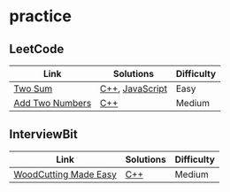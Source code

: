 # practice

## LeetCode

| Link                                                                          | Solutions                                                                                       | Difficulty |
| ----------------------------------------------------------------------------- | ----------------------------------------------------------------------------------------------- | ---------- |
| [Two Sum](https://leetcode.com/problems/two-sum/description/)                 | [C++](./C++/solutions_1/solutions_1.hpp), [JavaScript](./JavaScript/solutions_1/solutions_1.js) | Easy       |
| [Add Two Numbers](https://leetcode.com/problems/add-two-numbers/description/) | [C++](./C++/solutions_2/solutions_2.hpp)                                                        | Medium     |

## InterviewBit

| Link                                                                                  | Solutions                                                    | Difficulty |
| ------------------------------------------------------------------------------------- | ------------------------------------------------------------ | ---------- |
| [WoodCutting Made Easy](https://www.interviewbit.com/problems/woodcutting-made-easy/) | [C++](./C++/solutions_woodcutting/solutions_woodcutting.hpp) | Medium     |
